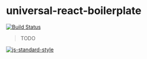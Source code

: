 # universal-react-boilerplate

[![Build Status](https://travis-ci.org/clebert/universal-react-boilerplate.svg?branch=master)](https://travis-ci.org/clebert/universal-react-boilerplate)

> TODO

[![js-standard-style](https://cdn.rawgit.com/feross/standard/master/badge.svg)](https://github.com/feross/standard)
